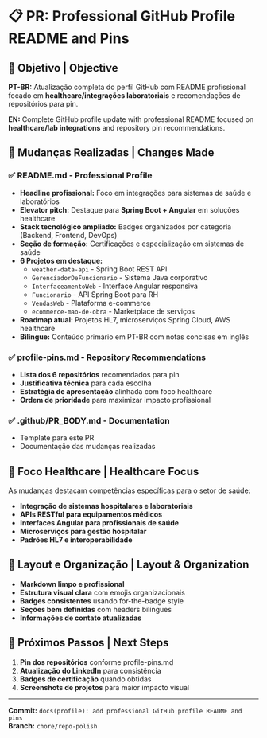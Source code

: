 # 📋 PR: Professional GitHub Profile README and Pins

## 🎯 Objetivo | Objective

**PT-BR:** Atualização completa do perfil GitHub com README profissional focado em **healthcare/integrações laboratoriais** e recomendações de repositórios para pin.

**EN:** Complete GitHub profile update with professional README focused on **healthcare/lab integrations** and repository pin recommendations.

## 🔄 Mudanças Realizadas | Changes Made

### ✅ README.md - Professional Profile
- **Headline profissional:** Foco em integrações para sistemas de saúde e laboratórios
- **Elevator pitch:** Destaque para **Spring Boot + Angular** em soluções healthcare
- **Stack tecnológico ampliado:** Badges organizados por categoria (Backend, Frontend, DevOps)
- **Seção de formação:** Certificações e especialização em sistemas de saúde
- **6 Projetos em destaque:**
  - `weather-data-api` - Spring Boot REST API
  - `GerenciadorDeFuncionario` - Sistema Java corporativo  
  - `InterfaceamentoWeb` - Interface Angular responsiva
  - `Funcionario` - API Spring Boot para RH
  - `VendasWeb` - Plataforma e-commerce
  - `ecommerce-mao-de-obra` - Marketplace de serviços
- **Roadmap atual:** Projetos HL7, microserviços Spring Cloud, AWS healthcare
- **Bilíngue:** Conteúdo primário em PT-BR com notas concisas em inglês

### ✅ profile-pins.md - Repository Recommendations
- **Lista dos 6 repositórios** recomendados para pin
- **Justificativa técnica** para cada escolha
- **Estratégia de apresentação** alinhada com foco healthcare
- **Ordem de prioridade** para maximizar impacto profissional

### ✅ .github/PR_BODY.md - Documentation
- Template para este PR
- Documentação das mudanças realizadas

## 🏥 Foco Healthcare | Healthcare Focus

As mudanças destacam competências específicas para o setor de saúde:
- **Integração de sistemas hospitalares e laboratoriais**
- **APIs RESTful para equipamentos médicos**  
- **Interfaces Angular para profissionais de saúde**
- **Microserviços para gestão hospitalar**
- **Padrões HL7 e interoperabilidade**

## 🎨 Layout e Organização | Layout & Organization

- **Markdown limpo e profissional**
- **Estrutura visual clara** com emojis organizacionais
- **Badges consistentes** usando for-the-badge style
- **Seções bem definidas** com headers bilíngues
- **Informações de contato atualizadas**

## 🚀 Próximos Passos | Next Steps

1. **Pin dos repositórios** conforme profile-pins.md
2. **Atualização do LinkedIn** para consistência
3. **Badges de certificação** quando obtidas
4. **Screenshots de projetos** para maior impacto visual

---

**Commit:** `docs(profile): add professional GitHub profile README and pins`  
**Branch:** `chore/repo-polish`